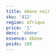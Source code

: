 ```yaml
---
title: ébène noir
sku: '412'
region: afrique
price: '1'
desc: 'ébène'
essence: ébène
poids: 100
---
```


